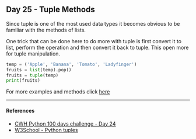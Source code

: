 ## Day 25 - Tuple Methods

Since tuple is one of the most used data types it becomes obvious to be familiar with the methods of lists.

One trick that can be done here to do more with tuple is first convert it to list, perform the operation and then convert it back to tuple. This open more for tuple manipulation.

```python
temp = ('Apple', 'Banana', 'Tomato', 'Ladyfinger')
fruits = list(temp).pop()
fruits = tuple(temp)
print(fruits)
```


For more examples and methods click [here](/Day%2025//main.ipynb)

---

#### References

- [CWH Python 100 days challenge - Day 24](https://youtu.be/PipsOUDKrVk)
- [W3School - Python tuples](https://profile.w3schools.com/refresh-session?redirect_url=https%3A%2F%2Fwww.w3schools.com%2Fpython%2Fpython_tuples.asp)